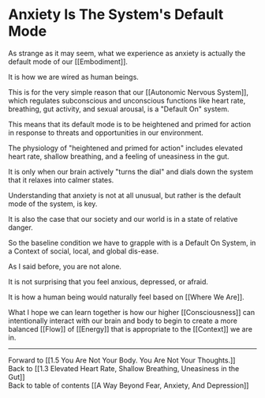# Anxiety Is The System's Default Mode

As strange as it may seem, what we experience as anxiety is actually the default mode of our [[Embodiment]]. 

It is how we are wired as human beings. 

This is for the very simple reason that our [[Autonomic Nervous System]], which regulates subconscious and unconscious functions like heart rate, breathing, gut activity, and sexual arousal, is a "Default On" system.  

This means that its default mode is to be heightened and primed for action in response to threats and opportunities in our environment. 

The physiology of "heightened and primed for action" includes elevated heart rate, shallow breathing, and a feeling of uneasiness in the gut. 

It is only when our brain actively "turns the dial" and dials down the system that it relaxes into calmer states. 

Understanding that anxiety is not at all unusual, but rather is the default mode of the system, is key. 

It is also the case that our society and our world is in a state of relative danger. 

So the baseline condition we have to grapple with is a Default On System, in a Context of social, local, and global dis-ease. 

As I said before, you are not alone. 

It is not surprising that you feel anxious, depressed, or afraid. 

It is how a human being would naturally feel based on [[Where We Are]]. 

What I hope we can learn together is how our higher [[Consciousness]] can intentionally interact with our brain and body to begin to create a more balanced [[Flow]] of [[Energy]] that is appropriate to the [[Context]] we are in. 

___

Forward to [[1.5 You Are Not Your Body. You Are Not Your Thoughts.]]    
Back to [[1.3 Elevated Heart Rate, Shallow Breathing, Uneasiness in the Gut]]    
Back to table of contents [[A Way Beyond Fear, Anxiety, And Depression]]    

